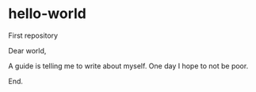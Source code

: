 # hello-world

First repository

Dear world,

A guide is telling me to write about myself. One day I hope to not be poor. 

End.
